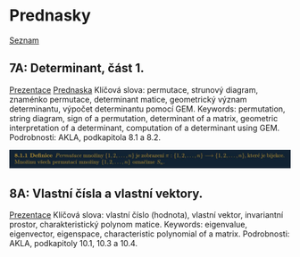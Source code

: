 # Prednasky

[Seznam](https://math.fel.cvut.cz/en/people/velebil/teaching/lag_2021_podzim.html)

## 7A: Determinant, část 1.
[Prezentace](http://math.fel.cvut.cz/en/people/velebil/files/lag_2021_podzim/lag_handout07a.pdf)
[Prednaska](https://www.youtube.com/watch?v=M24Mn0qw6fI&list=PLQL6z4JeTTQnNU26jFe4R2889mBcEPWlh&index=24)
Klíčová slova: permutace, strunový diagram, znaménko permutace, determinant matice, geometrický význam determinantu, výpočet determinantu pomocí GEM.
Keywords: permutation, string diagram, sign of a permutation, determinant of a matrix, geometric interpretation of a determinant, computation of a determinant using GEM.
Podrobnosti: AKLA, podkapitola 8.1 a 8.2.

![definice permutace](def_permutace.jpg)

## 8A: Vlastní čísla a vlastní vektory.
[Prezentace](https://math.fel.cvut.cz/en/people/velebil/files/lag_2021_podzim/lag_handout08a.pdf)
Klíčová slova: vlastní číslo (hodnota), vlastní vektor, invariantní prostor, charakteristický polynom matice.
Keywords: eigenvalue, eigenvector, eigenspace, characteristic polynomial of a matrix.
Podrobnosti: AKLA, podkapitoly 10.1, 10.3 a 10.4.